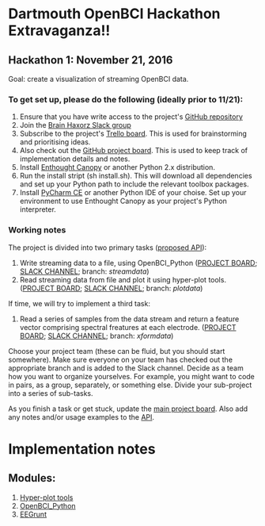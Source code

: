 # Dartmouth OpenBCI Hackathon Extravaganza!!

## Hackathon 1: November 21, 2016
Goal: create a visualization of streaming OpenBCI data.

### To get set up, please do the following (ideally prior to 11/21):

1. Ensure that you have write access to the project's
[GitHub repository](https://github.com/ContextLab/Dartmouth-OpenBCI-Hackathon)
1. Join the [Brain Haxorz Slack group](https://brainhaxorz.slack.com/x-99951248852-99951418612/signup)
1. Subscribe to the project's [Trello board](https://trello.com/b/dwfqmMmQ/openbci-hack).  This is used for
   brainstorming and prioritising ideas.
1. Also check out the
   [GitHub project board](https://github.com/ContextLab/Dartmouth-OpenBCI-Hackathon/projects/1).
   This is used to keep track of implementation details and notes.
1. Install [Enthought Canopy](https://store.enthought.com/downloads/#default) or another
   Python 2.x distribution.
1. Run the install stript (sh install.sh).  This will download all
   dependencies and set up your Python path to include the relevant
   toolbox packages.
1. Install [PyCharm CE](https://www.jetbrains.com/pycharm/download/) or
   another Python IDE of your choise.  Set up your environment to use
   Enthought Canopy as your project's Python interpreter.

### Working notes
The project is divided into two primary tasks ([proposed API](http://tinyurl.com/hmolv53)):
1. Write streaming data to a file, using OpenBCI_Python
   ([PROJECT BOARD](https://github.com/ContextLab/Dartmouth-OpenBCI-Hackathon/projects/2);
   [SLACK CHANNEL](https://brainhaxorz.slack.com/archives/data-streaming); branch: *streamdata*)
1. Read streaming data from file and plot it using hyper-plot
   tools. ([PROJECT BOARD](https://github.com/ContextLab/Dartmouth-OpenBCI-Hackathon/projects/3);
   [SLACK CHANNEL](https://brainhaxorz.slack.com/archives/data-visualization); branch: *plotdata*)

If time, we will try to implement a third task:
1. Read a series of samples from the data stream and return a feature
vector comprising spectral freatures at each
electrode. ([PROJECT BOARD](https://github.com/ContextLab/Dartmouth-OpenBCI-Hackathon/projects/4);
[SLACK CHANNEL](https://brainhaxorz.slack.com/archives/data-transformation);
branch: *xformdata*)

Choose your project team (these can be fluid, but you should start
somewhere).  Make sure everyone on your team has checked out the
appropriate branch and is added to the Slack channel.  Decide as a
team how you want to organize yourselves.  For example, you might want
to code in pairs, as a group, separately, or something else.  Divide
your sub-project into a series of sub-tasks.

As you finish a task or get stuck, update the
[main project board](https://github.com/ContextLab/Dartmouth-OpenBCI-Hackathon/projects/1).
Also add any notes and/or usage examples to the [API](http://tinyurl.com/hmolv53).


# Implementation notes

## Modules:

1. [Hyper-plot tools](https://github.com/ContextLab/hyper-tools)
1. [OpenBCI_Python](https://github.com/OpenBCI/OpenBCI_Python)
1. [EEGrunt](https://github.com/curiositry/EEGrunt)

